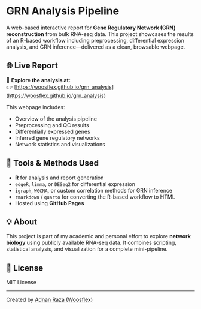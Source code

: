 # GRN Analysis Pipeline

A web-based interactive report for **Gene Regulatory Network (GRN) reconstruction** from bulk RNA-seq data. This project showcases the results of an R-based workflow including preprocessing, differential expression analysis, and GRN inference—delivered as a clean, browsable webpage.

## 🌐 Live Report

📖 **Explore the analysis at:**  
👉 [https://woosflex.github.io/grn_analysis](https://woosflex.github.io/grn_analysis)

This webpage includes:
- Overview of the analysis pipeline
- Preprocessing and QC results
- Differentially expressed genes
- Inferred gene regulatory networks
- Network statistics and visualizations

## 🧰 Tools & Methods Used

- **R** for analysis and report generation
- `edgeR`, `limma`, or `DESeq2` for differential expression
- `igraph`, `WGCNA`, or custom correlation methods for GRN inference
- `rmarkdown` / `quarto` for converting the R-based workflow to HTML
- Hosted using **GitHub Pages**


## 💡 About

This project is part of my academic and personal effort to explore **network biology** using publicly available RNA-seq data. It combines scripting, statistical analysis, and visualization for a complete mini-pipeline.

## 📜 License

MIT License

---

Created by [Adnan Raza (Woosflex)](https://github.com/woosflex)
